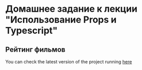 # Домашнее задание к лекции "Использование Props и Typescript"

## Рейтинг фильмов

You can check the latest version of the project running [here](https://darkelf2233.github.io/ra-hw3_1)